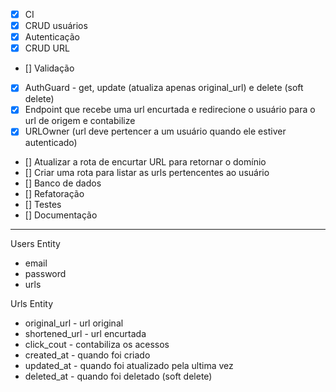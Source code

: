 - [X] CI
- [X] CRUD usuários
- [X] Autenticação
- [X] CRUD URL
- [] Validação
- [X] AuthGuard - get, update (atualiza apenas original_url) e delete (soft delete)
- [X] Endpoint que recebe uma url encurtada e redirecione o usuário para o url de origem e contabilize
- [X] URLOwner (url deve pertencer a um usuário quando ele estiver autenticado)
- [] Atualizar a rota de encurtar URL para retornar o domínio
- [] Criar uma rota para listar as urls pertencentes ao usuário
- [] Banco de dados
- [] Refatoração
- [] Testes
- [] Documentação


-----------

Users Entity
- email
- password
- urls

Urls Entity
- original_url - url original
- shortened_url - url encurtada
- click_cout - contabiliza os acessos
- created_at - quando foi criado
- updated_at - quando foi atualizado pela ultima vez
- deleted_at - quando foi deletado (soft delete)
